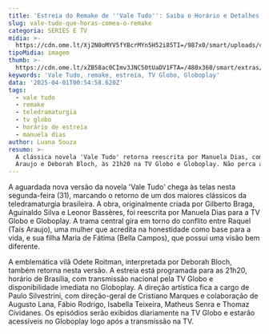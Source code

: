 ```yaml
---
title: 'Estreia do Remake de ''Vale Tudo'': Saiba o Horário e Detalhes'
slug: vale-tudo-que-horas-comea-o-remake
categoria: SÉRIES E TV
midia: >-
  https://cdn.ome.lt/Xj2N0oMYV5fYBcrMYn5H52i85TI=/987x0/smart/uploads/conteudo/fotos/Design_sem_nome_-_2025-03-31T202113.806.png
tipoMidia: imagem
thumb: >-
  https://cdn.ome.lt/xZB58ac0CImv3JNC50tUaDV1FTA=/480x360/smart/extras/conteudos/Design_sem_nome_-_2025-03-31T202113.806.png
keywords: 'Vale Tudo, remake, estreia, TV Globo, Globoplay'
data: '2025-04-01T00:54:58.620Z'
tags:
  - vale tudo
  - remake
  - teledramaturgia
  - tv globo
  - horário de estreia
  - manuela dias
author: Luana Souza
resumo: >-
  A clássica novela 'Vale Tudo' retorna reescrita por Manuela Dias, com Taís
  Araujo e Deborah Bloch, às 21h20 na TV Globo e Globoplay. Não perca a estreia!
---
```


A aguardada nova versão da novela 'Vale Tudo' chega às telas nesta segunda-feira (31), marcando o retorno de um dos maiores clássicos da teledramaturgia brasileira. A obra, originalmente criada por Gilberto Braga, Aguinaldo Silva e Leonor Bassères, foi reescrita por Manuela Dias para a TV Globo e Globoplay. A trama central gira em torno do conflito entre Raquel (Taís Araujo), uma mulher que acredita na honestidade como base para a vida, e sua filha Maria de Fátima (Bella Campos), que possui uma visão bem diferente.

A emblemática vilã Odete Roitman, interpretada por Deborah Bloch, também retorna nesta versão. A estreia está programada para as 21h20, horário de Brasília, com transmissão nacional pela TV Globo e disponibilidade imediata no Globoplay. A direção artística fica a cargo de Paulo Silvestrini, com direção-geral de Cristiano Marques e colaboração de Augusto Lana, Fábio Rodrigo, Isabella Teixeira, Matheus Senra e Thomaz Cividanes. Os episódios serão exibidos diariamente na TV Globo e estarão acessíveis no Globoplay logo após a transmissão na TV.
